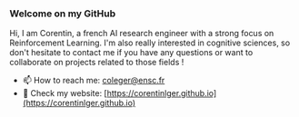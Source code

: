 ### Welcome on my GitHub 

Hi, I am Corentin, a french AI research engineer with a strong focus on Reinforcement Learning. I'm also really interested in cognitive sciences, so don't hesitate to contact me if you have any questions or want to collaborate on projects related to those fields ! 

- 📫 How to reach me: [coleger@ensc.fr](coleger@ensc.fr)
- 📄 Check my website: [https://corentinlger.github.io](https://corentinlger.github.io)

<!--
**corentinlger/corentinlger** is a ✨ _special_ ✨ repository because its `README.md` (this file) appears on your GitHub profile.

Here are some ideas to get you started:

- 🔭 I’m currently working on ...
- 🌱 I’m currently learning ...
- 👯 I’m looking to collaborate on ...
- 🤔 I’m looking for help with ...
- 💬 Ask me about ...
- 📫 How to reach me: ...
- 😄 Pronouns: ...
- ⚡ Fun fact: ...
-->
